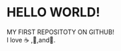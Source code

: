 HELLO WORLD!
==============================

MY FIRST REPOSITOTY ON GITHUB!  
I love :coffee: ,:pizza:,and:dancer:.
